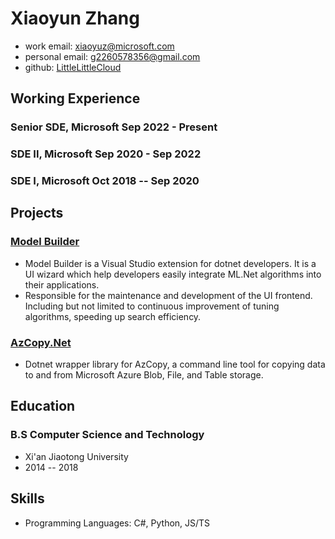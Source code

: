 <!-- The (first) h1 will be used as the <title> of the HTML page -->
# Xiaoyun Zhang

<!-- The unordered list immediately after the h1 will be formatted on a single
line. It is intended to be used for contact details -->
- work email: <xiaoyuz@microsoft.com>
- personal email: <g2260578356@gmail.com>
- github: [LittleLittleCloud](https://github.com/LittleLittleCloud)

<!-- The paragraph after the h1 and ul and before the first h2 is optional. It
is intended to be used for a short summary. -->

## Working Experience
<!-- You have to wrap the "left" and "right" half of these headings in spans by
hand -->
### <span>Senior SDE, Microsoft</span> <span>Sep 2022 - Present</span>
### <span>SDE II, Microsoft</span> <span>Sep 2020 - Sep 2022</span>
### <span>SDE I, Microsoft</span> <span>Oct 2018 -- Sep 2020</span>

## Projects
### [Model Builder](https://dotnet.microsoft.com/apps/machinelearning-ai/ml-dotnet/model-builder)
- Model Builder is a Visual Studio extension for dotnet developers. It is a UI wizard which help developers easily integrate ML.Net algorithms into their applications.
- Responsible for the maintenance and development of the UI frontend. Including but not limited to continuous improvement of tuning algorithms, speeding up search efficiency.

### [AzCopy.Net](https://github.com/dotnet/AzCopyNet)
- Dotnet wrapper library for AzCopy, a command line tool for copying data to and from Microsoft Azure Blob, File, and Table storage.

## Education
### B.S Computer Science and Technology
- Xi'an Jiaotong University
- 2014 -- 2018

## Skills
- Programming Languages: C#, Python, JS/TS
